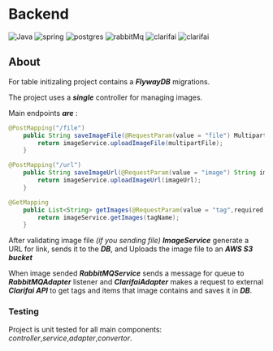 # Backend
![Java](https://img.shields.io/badge/Java-17-orange) ![spring](https://img.shields.io/badge/SpringBoot-V_3.23-green)  ![postgres](https://img.shields.io/badge/PostgreSQL-V_16-blue) ![rabbitMq](https://img.shields.io/badge/RabbitMQ-V_3.11-orange) ![clarifai](https://img.shields.io/badge/CLARIFAI%20API-blue) ![clarifai](https://img.shields.io/badge/Maven-blue)

## About
For table initizaling project contains a ***FlywayDB*** migrations.

The project uses a ***single*** controller for managing images.

Main endpoints ***are*** : 
```java
@PostMapping("/file")
    public String saveImageFile(@RequestParam(value = "file") MultipartFile multipartFile){
        return imageService.uploadImageFile(multipartFile);
    }
```
```java
@PostMapping("/url")
    public String saveImageUrl(@RequestParam(value = "image") String imageUrl){
        return imageService.uploadImageUrl(imageUrl);
    }
```
```java
@GetMapping
    public List<String> getImages(@RequestParam(value = "tag",required = false) String tagName){
        return imageService.getImages(tagName);
    }
```
After validating image file *(if you sending file)* ***ImageService*** generate a URL for link, sends it to the ***DB***, and Uploads the image file to an ***AWS S3 bucket***

When image sended ***RabbitMQService*** sends a message for queue to ***RabbitMQAdapter*** listener and ***ClarifaiAdapter*** makes a request to external ***Clarifai API*** to get tags and items that image contains and saves it in ***DB***.  

### Testing
Project is unit tested for all main components: *controller*,*service*,*adapter*,*convertor*.
